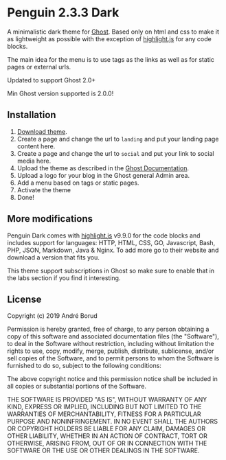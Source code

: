 # Penguin 2.3.3 Dark

A minimalistic dark theme for [Ghost](https://ghost.org/). Based only on html and css to make it as lightweight as possible with the exception of [highlight.js](https://highlightjs.org/) for any code blocks.

The main idea for the menu is to use tags as the links as well as for static pages or external urls.

Updated to support Ghost 2.0+

Min Ghost version supported is 2.0.0!

## Installation

1. [Download theme](https://github.com/andreborud/penguin-theme-dark/archive/master.zip).
2. Create a page and change the url to `landing` and put your landing page content here. 
2. Create a page and change the url to `social` and put your link to social media here. 
4. Upload the theme as described in the [Ghost Documentation](https://help.ghost.org/hc/en-us/articles/223241628-Uploading-Themes).
5. Upload a logo for your blog in the Ghost general Admin area.
6. Add a menu based on tags or static pages.
7. Activate the theme
8. Done!

## More modifications
Penguin Dark comes with [highlight.js](https://highlightjs.org/) v9.9.0 for the code blocks and includes support for languages: HTTP, HTML, CSS, GO, Javascript, Bash, PHP, JSON, Markdown, Java & Nginx. To add more go to their website and download a version that fits you.

This theme support subscriptions in Ghost so make sure to enable that in the labs section if you find it interesting.

## License
Copyright (c) 2019 André Borud

Permission is hereby granted, free of charge, to any person obtaining a copy of this software and associated documentation files (the "Software"), to deal in the Software without restriction, including without limitation the rights to use, copy, modify, merge, publish, distribute, sublicense, and/or sell copies of the Software, and to permit persons to whom the Software is furnished to do so, subject to the following conditions:

The above copyright notice and this permission notice shall be included in all copies or substantial portions of the Software.

THE SOFTWARE IS PROVIDED "AS IS", WITHOUT WARRANTY OF ANY KIND, EXPRESS OR IMPLIED, INCLUDING BUT NOT LIMITED TO THE WARRANTIES OF MERCHANTABILITY, FITNESS FOR A PARTICULAR PURPOSE AND NONINFRINGEMENT. IN NO EVENT SHALL THE AUTHORS OR COPYRIGHT HOLDERS BE LIABLE FOR ANY CLAIM, DAMAGES OR OTHER LIABILITY, WHETHER IN AN ACTION OF CONTRACT, TORT OR OTHERWISE, ARISING FROM, OUT OF OR IN CONNECTION WITH THE SOFTWARE OR THE USE OR OTHER DEALINGS IN THE SOFTWARE.